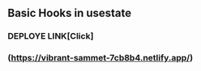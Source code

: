 ## Basic Hooks in usestate

### DEPLOYE LINK[Click]

### (https://vibrant-sammet-7cb8b4.netlify.app/)
